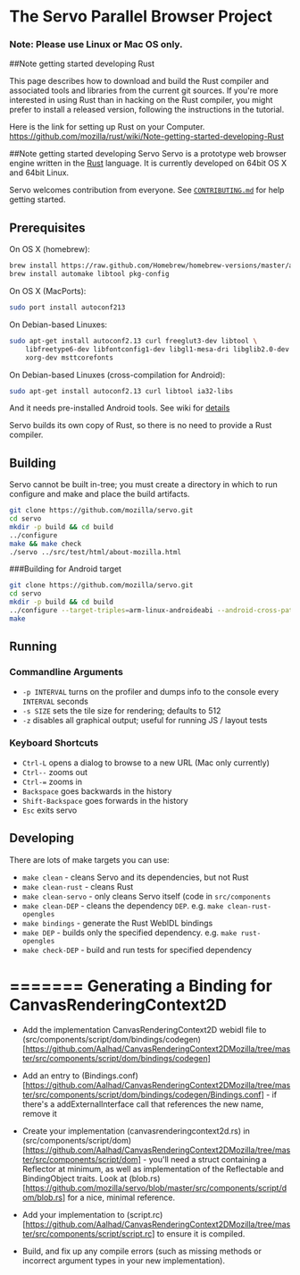 # The Servo Parallel Browser Project

### Note: Please use Linux or Mac OS only.

##Note getting started developing Rust


This page describes how to download and build the Rust compiler and associated tools and libraries from the current git sources.
If you're more interested in using Rust than in hacking on the Rust compiler,
you might prefer to install a released version, following the instructions in the tutorial.

Here is the link for setting up Rust on your Computer.
https://github.com/mozilla/rust/wiki/Note-getting-started-developing-Rust

##Note getting started developing Servo
Servo is a prototype web browser engine written in the [Rust](https://github.com/mozilla/rust)
language. It is currently developed on 64bit OS X and 64bit Linux.

Servo welcomes contribution from everyone.  See
[`CONTRIBUTING.md`](CONTRIBUTING.md) for help getting started.

## Prerequisites

On OS X (homebrew):

``` sh
brew install https://raw.github.com/Homebrew/homebrew-versions/master/autoconf213.rb
brew install automake libtool pkg-config
```

On OS X (MacPorts):

``` sh
sudo port install autoconf213
```
    
On Debian-based Linuxes:

``` sh
sudo apt-get install autoconf2.13 curl freeglut3-dev libtool \
    libfreetype6-dev libfontconfig1-dev libgl1-mesa-dri libglib2.0-dev \
    xorg-dev msttcorefonts
```

On Debian-based Linuxes (cross-compilation for Android):

``` sh
sudo apt-get install autoconf2.13 curl libtool ia32-libs
```
And it needs pre-installed Android tools.
See wiki for [details](https://github.com/mozilla/servo/wiki/Doc-building-for-android)


Servo builds its own copy of Rust, so there is no need to provide a Rust
compiler.

## Building

Servo cannot be built in-tree; you must create a directory in which to run
configure and make and place the build artifacts.

``` sh
git clone https://github.com/mozilla/servo.git
cd servo
mkdir -p build && cd build
../configure
make && make check
./servo ../src/test/html/about-mozilla.html
```

###Building for Android target

``` sh
git clone https://github.com/mozilla/servo.git
cd servo
mkdir -p build && cd build
../configure --target-triples=arm-linux-androideabi --android-cross-path=<Android toolchain path> --android-ndk-path=<Android NDK path> --android-sdk-path=<Android SDK path>
make
```

## Running

### Commandline Arguments

- `-p INTERVAL` turns on the profiler and dumps info to the console every
  `INTERVAL` seconds
- `-s SIZE` sets the tile size for rendering; defaults to 512
- `-z` disables all graphical output; useful for running JS / layout tests

### Keyboard Shortcuts

- `Ctrl-L` opens a dialog to browse to a new URL (Mac only currently)
- `Ctrl--` zooms out
- `Ctrl-=` zooms in
- `Backspace` goes backwards in the history
- `Shift-Backspace` goes forwards in the history
- `Esc` exits servo

## Developing

There are lots of make targets you can use:

- `make clean` - cleans Servo and its dependencies, but not Rust
- `make clean-rust` - cleans Rust
- `make clean-servo` - only cleans Servo itself (code in `src/components`
- `make clean-DEP` - cleans the dependency `DEP`. e.g. `make clean-rust-opengles`
- `make bindings` - generate the Rust WebIDL bindings
- `make DEP` - builds only the specified dependency. e.g. `make rust-opengles`
- `make check-DEP` - build and run tests for specified dependency

=======
Generating a Binding for CanvasRenderingContext2D
===============================

- Add the implementation CanvasRenderingContext2D webidl file to (src/components/script/dom/bindings/codegen)[https://github.com/Aalhad/CanvasRenderingContext2DMozilla/tree/master/src/components/script/dom/bindings/codegen]
 
- Add an entry to (Bindings.conf)[https://github.com/Aalhad/CanvasRenderingContext2DMozilla/tree/master/src/components/script/dom/bindings/codegen/Bindings.conf] - if there's a addExternalInterface call that references the new name, remove it
 
- Create your implementation (canvasrenderingcontext2d.rs) in (src/components/script/dom)[https://github.com/Aalhad/CanvasRenderingContext2DMozilla/tree/master/src/components/script/dom] - you'll need a struct containing a Reflector at minimum, as well as implementation of the Reflectable and BindingObject traits. Look at (blob.rs)[https://github.com/mozilla/servo/blob/master/src/components/script/dom/blob.rs] for a nice, minimal reference.
 
- Add your implementation to (script.rc)[https://github.com/Aalhad/CanvasRenderingContext2DMozilla/tree/master/src/components/script/script.rc] to ensure it is compiled.

- Build, and fix up any compile errors (such as missing methods or incorrect argument types in your new implementation).


